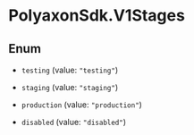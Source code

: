 # PolyaxonSdk.V1Stages

## Enum


* `testing` (value: `"testing"`)

* `staging` (value: `"staging"`)

* `production` (value: `"production"`)

* `disabled` (value: `"disabled"`)


